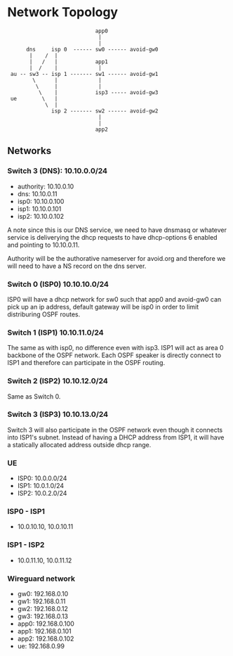 # Network Topology

```
                            app0
                             |
                             |
      dns     isp 0  ------ sw0 ------ avoid-gw0 
       |    /  |   
       |   /   |            app1
       |  /    |             |
 au -- sw3 -- isp 1 ------- sw1 ------ avoid-gw1
        \      |             |
         \     |             |
          \    |            isp3 ----- avoid-gw3
 ue        \   |
            \  |
              isp 2 ------- sw2 ------ avoid-gw2 
                             |
                             |
                            app2

```

## Networks

### Switch 3 (DNS): 10.10.0.0/24

 * authority: 10.10.0.10
 * dns: 10.10.0.11
 * isp0: 10.10.0.100
 * isp1: 10.10.0.101
 * isp2: 10.10.0.102

A note since this is our DNS service, we need to have dnsmasq or whatever service
is deliverying the dhcp requests to have dhcp-options 6 enabled and pointing to
10.10.0.11.

Authority will be the authorative nameserver for avoid.org and therefore we will
need to have a NS record on the dns server.

### Switch 0 (ISP0) 10.10.10.0/24

ISP0 will have a dhcp network for sw0 such that app0 and avoid-gw0 can pick up an
ip address, default gateway will be isp0 in order to limit distriburing OSPF routes.

### Switch 1 (ISP1) 10.10.11.0/24

The same as with isp0, no difference even with isp3.  ISP1 will act as area 0 backbone
of the OSPF network.  Each OSPF speaker is directly connect to ISP1 and therefore can
participate in the OSPF routing.

### Switch 2 (ISP2) 10.10.12.0/24

Same as Switch 0.

### Switch 3 (ISP3) 10.10.13.0/24

Switch 3 will also participate in the OSPF network even though it connects into
ISP1's subnet.  Instead of having a DHCP address from ISP1, it will have a
statically allocated address outside dhcp range.

### UE

 * ISP0: 10.0.0.0/24
 * ISP1: 10.0.1.0/24
 * ISP2: 10.0.2.0/24

### ISP0 - ISP1

 * 10.0.10.10, 10.0.10.11

### ISP1 - ISP2

 * 10.0.11.10, 10.0.11.12


### Wireguard network

 * gw0: 192.168.0.10
 * gw1: 192.168.0.11
 * gw2: 192.168.0.12
 * gw3: 192.168.0.13
 * app0: 192.168.0.100
 * app1: 192.168.0.101
 * app2: 192.168.0.102
 * ue: 192.168.0.99
